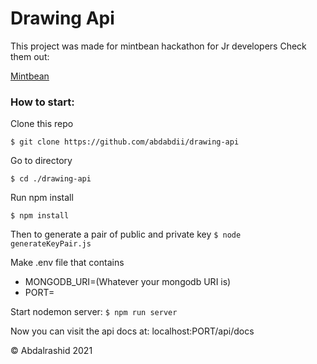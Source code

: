 # Drawing Api

This project was made for mintbean hackathon for Jr developers Check them out:

[Mintbean][Mintbean]

[Mintbean]: https://mintbean.io/ "Mintbean"

### How to start:
Clone this repo

`$ git clone https://github.com/abdabdii/drawing-api`

Go to directory

`$ cd ./drawing-api`

Run npm install

`$ npm install`

Then to generate a pair of public and private key
`$ node generateKeyPair.js`

Make .env file that contains
- MONGODB_URI=(Whatever your mongodb URI is)
- PORT=

Start nodemon server:
`$ npm run server`

Now you can visit the api docs at:
localhost:PORT/api/docs


&copy; Abdalrashid 2021


